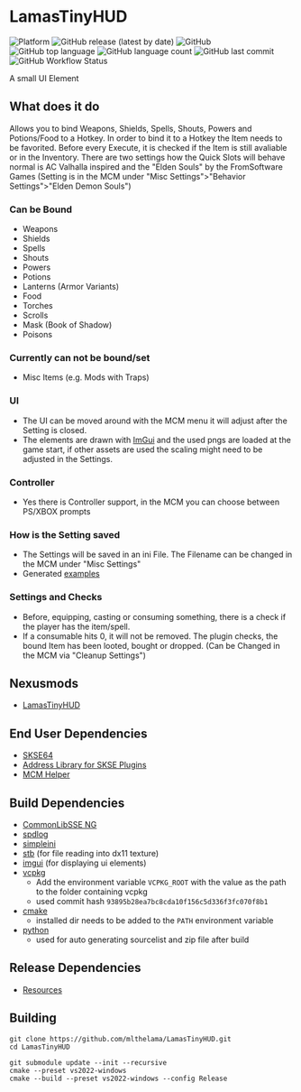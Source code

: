 # LamasTinyHUD
![Platform](https://img.shields.io/static/v1?label=platform&message=windows&color=dimgray&style=plastic&logo=windows)
![GitHub release (latest by date)](https://img.shields.io/github/v/release/mlthelama/LamasTinyHUD?style=plastic)
![GitHub](https://img.shields.io/github/license/mlthelama/LamasTinyHUD?style=plastic)
![GitHub top language](https://img.shields.io/github/languages/top/mlthelama/LamasTinyHUD?style=plastic)
![GitHub language count](https://img.shields.io/github/languages/count/mlthelama/LamasTinyHUD?style=plastic)
![GitHub last commit](https://img.shields.io/github/last-commit/mlthelama/LamasTinyHUD?style=plastic)
![GitHub Workflow Status](https://img.shields.io/github/actions/workflow/status/mlthelama/LamasTinyHUD/main.yml?style=plastic)

A small UI Element

## What does it do
Allows you to bind Weapons, Shields, Spells, Shouts, Powers and Potions/Food to a Hotkey. In order to bind it to a Hotkey the Item needs to be favorited. Before every Execute, it is checked if the Item is still avaliable or in the Inventory. There are two settings how the Quick Slots will behave normal is AC Valhalla inspired and the "Elden Souls" by the FromSoftware Games (Setting is in the MCM under "Misc Settings">"Behavior Settings">"Elden Demon Souls")

### Can be Bound
* Weapons
* Shields
* Spells
* Shouts
* Powers
* Potions
* Lanterns (Armor Variants)
* Food
* Torches
* Scrolls
* Mask (Book of Shadow)
* Poisons

### Currently can not be bound/set
* Misc Items (e.g. Mods with Traps)

### UI
* The UI can be moved around with the MCM menu it will adjust after the Setting is closed. 
* The elements are drawn with [ImGui](https://github.com/ocornut/imgui) and the used pngs are loaded at the game start, if other assets are used the scaling might need to be adjusted in the Settings.

### Controller
* Yes there is Controller support, in the MCM you can choose between PS/XBOX prompts

### How is the Setting saved
* The Settings will be saved in an ini File. The Filename can be changed in the MCM under "Misc Settings"
* Generated [examples](https://github.com/mlthelama/LamasTinyHUD/wiki/Generated-Config-Examples)

### Settings and Checks
* Before, equipping, casting or consuming something, there is a check if the player has the item/spell.
* If a consumable hits 0, it will not be removed. The plugin checks, the bound Item has been looted, bought or dropped. (Can be Changed in the MCM via "Cleanup Settings")

## Nexusmods
* [LamasTinyHUD](https://www.nexusmods.com/skyrimspecialedition/mods/82545)

## End User Dependencies
* [SKSE64](https://skse.silverlock.org/)
* [Address Library for SKSE Plugins](https://www.nexusmods.com/skyrimspecialedition/mods/32444)
* [MCM Helper](https://www.nexusmods.com/skyrimspecialedition/mods/53000)

## Build Dependencies
* [CommonLibSSE NG](https://github.com/CharmedBaryon/CommonLibSSE-NG)
* [spdlog](https://github.com/gabime/spdlog)
* [simpleini](https://github.com/brofield/simpleini)
* [stb](https://github.com/nothings/stb) (for file reading into dx11 texture)
* [imgui](https://github.com/ocornut/imgui) (for displaying ui elements)
* [vcpkg](https://github.com/microsoft/vcpkg) 
  - Add the environment variable `VCPKG_ROOT` with the value as the path to the folder containing vcpkg
  - used commit hash `93895b28ea7bc8cda10f156c5d336f3fc070f8b1`
* [cmake](https://cmake.org) 
  - installed dir needs to be added to the `PATH` environment variable
* [python](https://www.python.org/downloads/)
  - used for auto generating sourcelist and zip file after build

## Release Dependencies
* [Resources](https://github.com/mlthelama/ResourcesForLamasTinyHUD)

## Building 
```
git clone https://github.com/mlthelama/LamasTinyHUD.git
cd LamasTinyHUD

git submodule update --init --recursive
cmake --preset vs2022-windows
cmake --build --preset vs2022-windows --config Release
```
